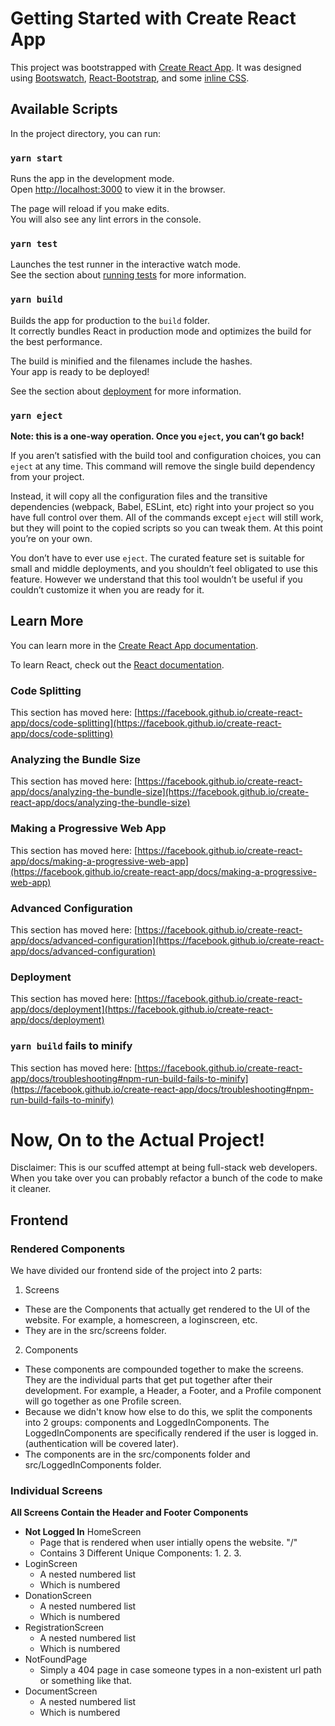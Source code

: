 # Getting Started with Create React App

This project was bootstrapped with [Create React App](https://github.com/facebook/create-react-app).
It was designed using [Bootswatch](https://bootswatch.com), [React-Bootstrap](https://react-bootstrap.github.io/), and some [inline CSS](https://www.w3schools.com/Css/).

## Available Scripts

In the project directory, you can run:

### `yarn start`

Runs the app in the development mode.\
Open [http://localhost:3000](http://localhost:3000) to view it in the browser.

The page will reload if you make edits.\
You will also see any lint errors in the console.

### `yarn test`

Launches the test runner in the interactive watch mode.\
See the section about [running tests](https://facebook.github.io/create-react-app/docs/running-tests) for more information.

### `yarn build`

Builds the app for production to the `build` folder.\
It correctly bundles React in production mode and optimizes the build for the best performance.

The build is minified and the filenames include the hashes.\
Your app is ready to be deployed!

See the section about [deployment](https://facebook.github.io/create-react-app/docs/deployment) for more information.

### `yarn eject`

**Note: this is a one-way operation. Once you `eject`, you can’t go back!**

If you aren’t satisfied with the build tool and configuration choices, you can `eject` at any time. This command will remove the single build dependency from your project.

Instead, it will copy all the configuration files and the transitive dependencies (webpack, Babel, ESLint, etc) right into your project so you have full control over them. All of the commands except `eject` will still work, but they will point to the copied scripts so you can tweak them. At this point you’re on your own.

You don’t have to ever use `eject`. The curated feature set is suitable for small and middle deployments, and you shouldn’t feel obligated to use this feature. However we understand that this tool wouldn’t be useful if you couldn’t customize it when you are ready for it.

## Learn More

You can learn more in the [Create React App documentation](https://facebook.github.io/create-react-app/docs/getting-started).

To learn React, check out the [React documentation](https://reactjs.org/).

### Code Splitting

This section has moved here: [https://facebook.github.io/create-react-app/docs/code-splitting](https://facebook.github.io/create-react-app/docs/code-splitting)

### Analyzing the Bundle Size

This section has moved here: [https://facebook.github.io/create-react-app/docs/analyzing-the-bundle-size](https://facebook.github.io/create-react-app/docs/analyzing-the-bundle-size)

### Making a Progressive Web App

This section has moved here: [https://facebook.github.io/create-react-app/docs/making-a-progressive-web-app](https://facebook.github.io/create-react-app/docs/making-a-progressive-web-app)

### Advanced Configuration

This section has moved here: [https://facebook.github.io/create-react-app/docs/advanced-configuration](https://facebook.github.io/create-react-app/docs/advanced-configuration)

### Deployment

This section has moved here: [https://facebook.github.io/create-react-app/docs/deployment](https://facebook.github.io/create-react-app/docs/deployment)

### `yarn build` fails to minify

This section has moved here: [https://facebook.github.io/create-react-app/docs/troubleshooting#npm-run-build-fails-to-minify](https://facebook.github.io/create-react-app/docs/troubleshooting#npm-run-build-fails-to-minify)

# Now, On to the Actual Project!
Disclaimer: This is our scuffed attempt at being full-stack web developers. When you take over you can probably refactor a bunch of the code to make it cleaner.
## Frontend
### Rendered Components
We have divided our frontend side of the project into 2 parts:
  1. Screens
  - These are the Components that actually get rendered to the UI of the website. For example, a homescreen, a loginscreen, etc. 
  - They are in the src/screens folder.
  2. Components
  - These components are compounded together to make the screens. They are the individual parts that get put together after their development. For example, a Header, a Footer, and a Profile component will go together as one Profile screen. 
  - Because we didn't know how else to do this, we split the components into 2 groups: components and LoggedInComponents. The LoggedInComponents are specifically rendered if the user is logged in. (authentication will be covered later). 
  - The components are in the src/components folder and src/LoggedInComponents folder.
### Individual Screens
**All Screens Contain the Header and Footer Components**
- **Not Logged In** HomeScreen
     - Page that is rendered when user intially opens the website. "/"
     - Contains 3 Different Unique Components:
      1. 
      2.
      3. 
- LoginScreen
     - A nested numbered list
     - Which is numbered
- DonationScreen
     - A nested numbered list
     - Which is numbered
- RegistrationScreen
     - A nested numbered list
     - Which is numbered
- NotFoundPage
     - Simply a 404 page in case someone types in a non-existent url path or something like that.
- DocumentScreen
     - A nested numbered list
     - Which is numbered


